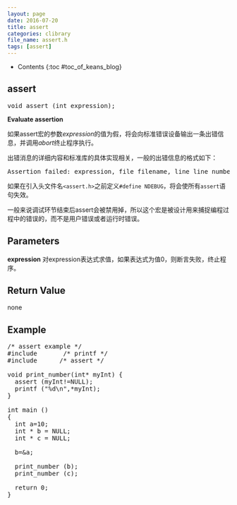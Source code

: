 ```yaml
---
layout: page
date: 2016-07-20
title: assert
categories: clibrary
file_name: assert.h
tags: [assert]
---
```


* Contents
{:toc #toc_of_keans_blog}

## assert

<pre>void assert (int expression); </pre>

**Evaluate assertion**

如果assert宏的参数*expression*的值为假，将会向标准错误设备输出一条出错信息，并调用*abort*终止程序执行。

出错消息的详细内容和标准库的具体实现相关，一般的出错信息的格式如下：

<pre>
Assertion failed: expression, file filename, line line number
</pre>

如果在引入头文件名``<assert.h>``之前定义`#define NDEBUG`，将会使所有`assert`语句失效。

一般来说调试环节结束后assert会被禁用掉，所以这个宏是被设计用来捕捉编程过程中的错误的，而不是用户错误或者运行时错误。

## Parameters

**expression**
对expression表达式求值，如果表达式为值0，则断言失败，终止程序。

## Return Value

none

## Example

<pre>
/* assert example */
#include <stdio.h>      /* printf */
#include <assert.h>     /* assert */

void print_number(int* myInt) {
  assert (myInt!=NULL);
  printf ("%d\n",*myInt);
}

int main ()
{
  int a=10;
  int * b = NULL;
  int * c = NULL;

  b=&a;

  print_number (b);
  print_number (c);

  return 0;
}
</pre>
